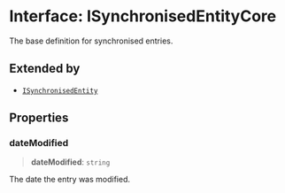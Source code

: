 # Interface: ISynchronisedEntityCore

The base definition for synchronised entries.

## Extended by

- [`ISynchronisedEntity`](ISynchronisedEntity.md)

## Properties

### dateModified

> **dateModified**: `string`

The date the entry was modified.
